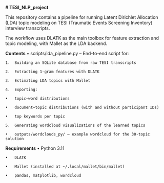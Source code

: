 **# TESI_NLP_project**

This repository contains a pipeline for running Latent Dirichlet Allocation (LDA) topic modeling on TESI (Traumatic Events Screening Inventory) interview transcripts.

The workflow uses DLATK as the main toolbox for feature extraction and topic modeling, with Mallet as the LDA backend.

**Contents**
	•	scripts/lda_pipeline.py – End-to-end script for:
	
	1.	Building an SQLite database from raw TESI transcripts
	
	2.	Extracting 1-gram features with DLATK
	
	3.	Estimating LDA topics with Mallet
	
	4.	Exporting:
	
	•	topic–word distributions
	
	•	document–topic distributions (with and without participant IDs)
	
	•	top keywords per topic
	
	5.	Generating wordcloud visualizations of the learned topics
	
	•	outputs/wordclouds_py/ – example wordcloud for the 30-topic solution

**Requirements**
	•	Python 3.11
	
	•	DLATK
	
	•	Mallet (installed at ~/.local/mallet/bin/mallet)
	
	•	pandas, matplotlib, wordcloud
